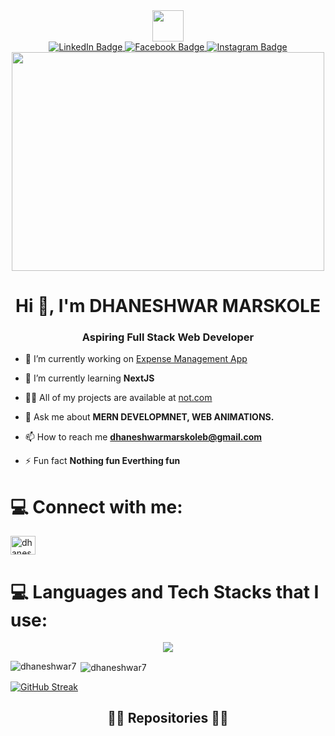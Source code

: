 <div id="header" align="center">
  <img src="https://media.giphy.com/media/jdPMeyv9rn0hZHh8n9/giphy.gif" width="50" height=""50/>

  <div id="badges">
    <a href="https://www.linkedin.com/in/dhaneshwar-marskole-a4569b206/">
     <img src="https://img.shields.io/badge/LinkedIn-blue?style=for-the-badge&logo=linkedin&logoColor=white" alt="LinkedIn Badge"/>
    </a>
    <a href="https://www.facebook.com/">
     <img src="https://img.shields.io/badge/Facebook-darkblue?style=for-the-badge&logo=facebook&logoColor=white" alt="Facebook Badge"/>
    </a>
    <a href="https://www.instagram.com/deltamike_7/">
     <img src="https://img.shields.io/badge/Instagram-purple?style=for-the-badge&logo=instagram&logoColor=white" alt="Instagram Badge"/>
    </a>
  </div>
  
  <div id='badges'>
    <img src="https://komarev.com/ghpvc/?username=dhaneshwar7&style=flat-square&color=blue" alt=""/>
  </div>
</div>
<div align='center'>
 <img src='https://media1.giphy.com/media/u2pmTWUi0MXjyrMaVj/giphy.gif?cid=ecf05e479wv652dtm1a1zfvmi4n2qlkykub5353ykmryfs8y&rid=giphy.gif&ct=g'    width="500"height="350"/>
</div>

<h1 align="center">Hi 👋, I'm DHANESHWAR MARSKOLE</h1>
<h3 align="center">Aspiring Full Stack Web Developer</h3>



- 🔭 I’m currently working on [Expense Management App](https://expense-app-e3gk.onrender.com/)

- 🌱 I’m currently learning **NextJS**

- 👨‍💻 All of my projects are available at [not.com](not.com)

- 💬 Ask me about **MERN DEVELOPMNET, WEB ANIMATIONS.**

- 📫 How to reach me **dhaneshwarmarskoleb@gmail.com**

- ⚡ Fun fact **Nothing fun Everthing fun**

# 💻 Connect with me:
<p align="left">
<a href="https://linkedin.com/in/dhaneshwar-marskole-a4569b206" target="blank"><img align="center" src="https://raw.githubusercontent.com/rahuldkjain/github-profile-readme-generator/master/src/images/icons/Social/linked-in-alt.svg" alt="dhaneshwar-marskole-a4569b206" height="30" width="40" /></a>
</p>

 
# 💻 Languages and Tech Stacks that I use:
<p align="center">
  <a href="https://skillicons.dev">
    <img src="https://skillicons.dev/icons?i=html,css,javascript,bootstrap,tailwindcss,mongodb,expressjs,react,nextjs,nodejs,git,figma" />
  </a>
</p>

<p><img align="left" src="https://github-readme-stats.vercel.app/api/top-langs?username=dhaneshwar7&show_icons=true&locale=en&layout=compact" alt="dhaneshwar7" /></p>

<p>&nbsp;<img align="center" src="https://github-readme-stats.vercel.app/api?username=dhaneshwar7&show_icons=true&locale=en" alt="dhaneshwar7" /></p>

<a href="https://git.io/streak-stats"><img src="https://streak-stats.demolab.com?user=Dhaneshwar7&theme=tokyonight&hide_border=true&border_radius=4.1&date_format=j%20M%5B%20Y%5D&card_width=500" alt="GitHub Streak" /></a>
<h2 align="center">👨‍💻 Repositories 👨‍💻</h2>
